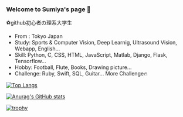 ### Welcome to Sumiya's page 👋

 ⚽github初心者の理系大学生
- From : Tokyo Japan
- Study: Sports & Computer Vision, Deep Learnig, Ultrasound Vision, Webapp, English...
- Skill: Python, C, CSS, HTML, JavaScript, Matlab, Django, Flask, Tensorflow...
- Hobby: Football, Flute, Books, Drawing picture...
- Challenge: Ruby, Swift, SQL, Guitar...
 More Challenge🔥

[![Top Langs](https://github-readme-stats.vercel.app/api/top-langs/?username=Sumisumisumith)](https://github.com/anuraghazra/github-readme-stats)

[![Anurag's GitHub stats](https://github-readme-stats.vercel.app/api?username=Sumisumisumith)](https://github.com/anuraghazra/github-readme-stats)

[![trophy](https://github-profile-trophy.vercel.app/?username=Sumisumisumith)](https://github.com/ryo-ma/github-profile-trophy)
